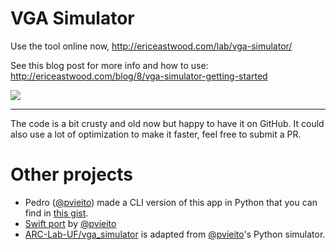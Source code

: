 # VGA Simulator

Use the tool online now, http://ericeastwood.com/lab/vga-simulator/

See this blog post for more info and how to use: http://ericeastwood.com/blog/8/vga-simulator-getting-started

![](http://i.imgur.com/e5XkXp6.png)

---

The code is a bit crusty and old now but happy to have it on GitHub. It could also use a lot of optimization to make it faster, feel free to submit a PR.

# Other projects
- Pedro ([@pvieito](https://github.com/pvieito)) made a CLI version of this app in Python that you can find in [this gist](https://gist.github.com/pvieito/8cdb54a9a03fd36e51c8df6e331a3006).
- [Swift port](https://github.com/pvieito/VGASimulatorKit) by [@pvieito](https://github.com/pvieito)
- [ARC-Lab-UF/vga_simulator](https://github.com/ARC-Lab-UF/vga-simulator) is adapted from [@pvieito](https://github.com/pvieito)'s Python simulator.
